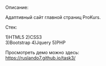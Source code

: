 Описание:

Адаптивный сайт главной страниц ProKurs.

Стек:

1)HTML5
2)CSS3  
3)Bootstrap
4)Jquery
5)PHP

Просмотреть демо можно здесь:  
https://ruslando7.github.io/task3/
